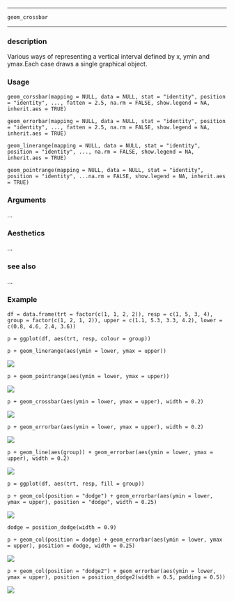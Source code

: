 ************

`geom_crossbar`

************

### description

Various ways of representing a vertical interval defined by x, ymin and ymax.Each case draws a single graphical object.

### Usage

`geom_corssbar(mapping = NULL, data = NULL, stat = "identity", position = "identity", ..., fatten = 2.5, na.rm = FALSE, show.legend = NA, inherit.aes = TRUE)`

`geom_errorbar(mapping = NULL, data = NULL, stat = "identity", position = "identity", ..., fatten = 2.5, na.rm = FALSE, show.legend = NA, inherit.aes = TRUE)`

`geom_linerange(mapping = NULL, data = NULL, stat = "identity", position = "identity", ..., na.rm = FALSE, show.legend = NA, inherit.aes = TRUE)`

`geom_pointrange(mapping = NULL, data = NULL, stat = "identity", position = "identity", ...na.rm = FALSE, show.legend = NA, inherit.aes = TRUE)`

### Arguments

...

### Aesthetics

...

### see also

...

### Example

`df = data.frame(trt = factor(c(1, 1, 2, 2)), resp = c(1, 5, 3, 4), group = factor(c(1, 2, 1, 2)), upper = c(1.1, 5.3, 3.3, 4.2), lower = c(0.8, 4.6, 2.4, 3.6))`

`p = ggplot(df, aes(trt, resp, colour = group))`

`p + geom_linerange(aes(ymin = lower, ymax = upper))`

![](https://ws2.sinaimg.cn/large/006tNc79ly1g1tuld5kvlj31d80u0wpk.jpg)

`p + geom_pointrange(aes(ymin = lower, ymax = upper))`

![](https://ws4.sinaimg.cn/large/006tNc79ly1g1tummktfgj31d80u0k2g.jpg)

`p + geom_crossbar(aes(ymin = lower, ymax = upper), width = 0.2)`

![](https://ws3.sinaimg.cn/large/006tNc79ly1g1tuo3a7z9j31d80u0qes.jpg)

`p + geom_errorbar(aes(ymin = lower, ymax = upper), width = 0.2)`

![](https://ws2.sinaimg.cn/large/006tNc79ly1g1tupayt9vj31d80u0wpj.jpg)

`p + geom_line(aes(group)) + geom_errorbar(aes(ymin = lower, ymax = upper), width = 0.2)`

![](https://ws2.sinaimg.cn/large/006tNc79ly1g1tur47lhnj31d80u0al9.jpg)

`p = ggplot(df, aes(trt, resp, fill = group))`

`p + geom_col(position = "dodge") + geom_errorbar(aes(ymin = lower, ymax = upper), position = "dodge", width = 0.25)`

![](https://ws4.sinaimg.cn/large/006tNc79ly1g1tuu2enz2j31d80u0k5y.jpg)

`dodge = position_dodge(width = 0.9)`

`p + geom_col(position = dodge) + geom_errorbar(aes(ymin = lower, ymax = upper), position = dodge, width = 0.25)`

![](https://ws1.sinaimg.cn/large/006tNc79ly1g1tuxicnjfj31d80u0177.jpg)

`p + geom_col(position = "dodge2") + geom_errorbar(aes(ymin = lower, ymax = upper), position = position_dodge2(width = 0.5, padding = 0.5))`

![](https://ws1.sinaimg.cn/large/006tNc79ly1g1tuzuj1e6j31d80u0qij.jpg)







